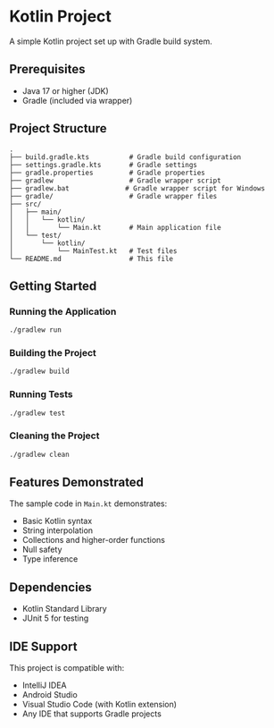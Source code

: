 # Kotlin Project

A simple Kotlin project set up with Gradle build system.

## Prerequisites

- Java 17 or higher (JDK)
- Gradle (included via wrapper)

## Project Structure

```
.
├── build.gradle.kts          # Gradle build configuration
├── settings.gradle.kts       # Gradle settings
├── gradle.properties         # Gradle properties
├── gradlew                   # Gradle wrapper script
├── gradlew.bat              # Gradle wrapper script for Windows
├── gradle/                   # Gradle wrapper files
├── src/
│   ├── main/
│   │   └── kotlin/
│   │       └── Main.kt       # Main application file
│   └── test/
│       └── kotlin/
│           └── MainTest.kt   # Test files
└── README.md                 # This file
```

## Getting Started

### Running the Application

```bash
./gradlew run
```

### Building the Project

```bash
./gradlew build
```

### Running Tests

```bash
./gradlew test
```

### Cleaning the Project

```bash
./gradlew clean
```

## Features Demonstrated

The sample code in `Main.kt` demonstrates:

- Basic Kotlin syntax
- String interpolation
- Collections and higher-order functions
- Null safety
- Type inference

## Dependencies

- Kotlin Standard Library
- JUnit 5 for testing

## IDE Support

This project is compatible with:
- IntelliJ IDEA
- Android Studio
- Visual Studio Code (with Kotlin extension)
- Any IDE that supports Gradle projects

